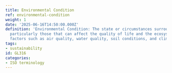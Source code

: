 ```yaml
---
title: Environmental Condition
ref: environmental-condition
weight: 1
date: '2025-06-16T14:50:00.000Z'
definition: 'Environmental Condition: The state or circumstances surrounding an environment,
  particularly those that can affect the quality of life and the ecosystem. This includes
  factors such as air quality, water quality, soil conditions, and climate variables.'
tags:
- sustainability
id: GL316
categories:
- ISO terminology
---
```


